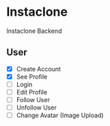 # Instaclone

Instaclone Backend

## User 
- [X] Create Account
- [X] See Profile
- [ ] Login
- [ ] Edit Profile
- [ ] Follow User
- [ ] Unfollow User
- [ ] Change Avatar (Image Upload)